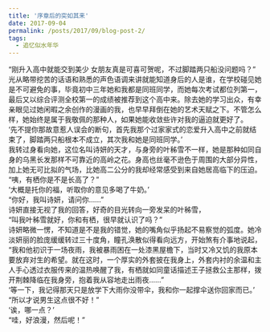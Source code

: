 ```yaml
---
title: '序章后的突如其来'
date: 2017-09-04
permalink: /posts/2017/09/blog-post-2/
tags:
  - 追忆似水年华
---
```


“刚升入高中就能交到美少 女朋友真是可喜可贺呢，不过脚踏两只船没问题吗？”  
光从略带挖苦的话语和熟悉的声色语调来讲就能知道身后的人是谁，在学校碰见她是不可避免的事，毕竟初中三年她和我都是同班同学，而她每次考试都位列第一，最后又以综合评测全校第一的成绩被推荐到这个高中来。除去她的学习出众，有幸亲眼见过她闲暇之余创作的漫画的我，也早早拜倒在她的艺术天赋之下。不管怎么样，她始终是属于我敬佩的那种人，如果她能收敛些许对我的逼迫就更好了。  
‘先不提你那故意惹人误会的断句，首先我那个过家家式的恋爱升入高中之前就结束了，脚踏两只船根本不成立，其次我和她是同班同学。’  
我转过身看向她，这位名叫诗妍的天才，与身旁的叶秭雪不一样，她是那种如同自身的乌黑长发那样不可靠近的高岭之花。身高也丝毫不逊色于周围的大部分异性，加上她无可比拟的气场，比她高二公分的我却经常感受到来自她居高临下的压迫。  
“咦，有栖你是不是长高了？”  
‘大概是托你的福，听取你的意见多喝了牛奶。’  
“你好，我叫诗妍，请问你……”  
诗妍直接无视了我的回答，好奇的目光转向一旁发呆的叶秭雪，  
“叫我叶秭雪就好，你和有栖，很早就认识了吗？”  
诗妍略微一愣，不知道是不是我的错觉，她的嘴角似乎扬起不易察觉的弧度。她冷淡妍丽的脸庞缓缓转过三十度角，瞳孔涣散似得看向远方，开始煞有介事地说起，  
“我和他初识于一场夜雨，我被暴雨困在一处漆黑屋檐下，当时又冷又饥的我原本要放弃对生的希望。就在这时，一个厚实的外套披在我身上，外套内衬的余温和主人手心透过衣服传来的温热唤醒了我，有栖就如同童话描述王子拯救公主那样，拨开荆棘降临在我身旁，抱着我从容地走出雨夜……”  
‘等一下，我记得那天只是放学下大雨你没带伞，我和你一起撑伞送你回家而已。’  
“所以才说男生这点很不好！”  
‘诶，哪一点？’  
“哇，好浪漫，然后呢！”  
